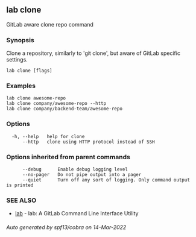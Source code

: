 ## lab clone

GitLab aware clone repo command

### Synopsis

Clone a repository, similarly to 'git clone', but aware of GitLab
specific settings.

```
lab clone [flags]
```

### Examples

```
lab clone awesome-repo
lab clone company/awesome-repo --http
lab clone company/backend-team/awesome-repo
```

### Options

```
  -h, --help   help for clone
      --http   clone using HTTP protocol instead of SSH
```

### Options inherited from parent commands

```
      --debug      Enable debug logging level
      --no-pager   Do not pipe output into a pager
      --quiet      Turn off any sort of logging. Only command output is printed
```

### SEE ALSO

* [lab](index.md)	 - lab: A GitLab Command Line Interface Utility

###### Auto generated by spf13/cobra on 14-Mar-2022
